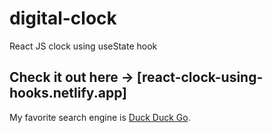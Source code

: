# digital-clock
React JS clock using useState hook 


## Check it out here -> [react-clock-using-hooks.netlify.app]

My favorite search engine is [Duck Duck Go](https://duckduckgo.com).
